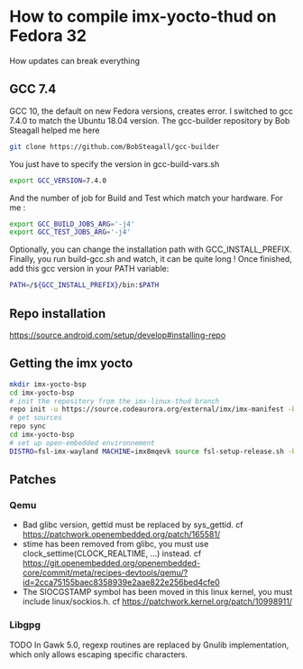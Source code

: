# How to compile imx-yocto-thud on Fedora 32

How updates can break everything

## GCC 7.4

GCC 10, the default on new Fedora versions, creates error.
I switched to gcc 7.4.0 to match the Ubuntu 18.04 version.
The gcc-builder repository by Bob Steagall helped me here
```bash
git clone https://github.com/BobSteagall/gcc-builder
```
You just have to specify the version in gcc-build-vars.sh
```bash
export GCC_VERSION=7.4.0
```
And the number of job for Build and Test which match your hardware.
For me :
```bash
export GCC_BUILD_JOBS_ARG='-j4'
export GCC_TEST_JOBS_ARG='-j4'
```
Optionally, you can change the installation path with GCC_INSTALL_PREFIX.
Finally, you run build-gcc.sh and watch, it can be quite long !
Once finished, add this gcc version in your PATH variable:
```bash
PATH=/${GCC_INSTALL_PREFIX}/bin:$PATH
```

## Repo installation

https://source.android.com/setup/develop#installing-repo

## Getting the imx yocto

```bash
mkdir imx-yocto-bsp
cd imx-yocto-bsp
# init the repository from the imx-linux-thud branch
repo init -u https://source.codeaurora.org/external/imx/imx-manifest -b imx-linux-thud -m imx-4.19.35-1.0.0.xml
# get sources
repo sync
cd imx-yocto-bsp
# set up open-embedded environnement
DISTRO=fsl-imx-wayland MACHINE=imx8mqevk source fsl-setup-release.sh -b build-wayland
```

## Patches

### Qemu
* Bad glibc version, gettid must be replaced by sys_gettid. cf https://patchwork.openembedded.org/patch/165581/
* stime has been removed from glibc, you must use clock_settime(CLOCK_REALTIME, ...) instead. cf https://git.openembedded.org/openembedded-core/commit/meta/recipes-devtools/qemu/?id=2cca75155baec8358939e2aae822e256bed4cfe0
* The SIOCGSTAMP symbol has been moved in this linux kernel, you must include linux/sockios.h. cf https://patchwork.kernel.org/patch/10998911/

### Libgpg
TODO In Gawk 5.0, regexp routines are replaced by Gnulib implementation, which only allows escaping specific characters.

